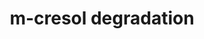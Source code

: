 ---
annotations:
- type: Pathway Ontology
  value: classic metabolic pathway
authors:
- J.Heckman
- MaintBot
- Egonw
- Jmelius
description: ''
last-edited: 2016-09-25
organisms:
- Saccharomyces cerevisiae
redirect_from:
- /index.php/Pathway:WP172
- /instance/WP172
schema-jsonld:
- '@context': https://schema.org/
  '@id': https://wikipathways.github.io/pathways/WP172.html
  '@type': Dataset
  creator:
    '@type': Organization
    name: WikiPathways
  description: ''
  keywords:
  - 3-hydroxybenzyl alcohol
  - AAD6
  - AAD10
  - AAD3
  - 3-Cresol
  - NADPH
  - AAD14
  - NADH
  - AAD15
  - AAD4
  license: CC0
  name: m-cresol degradation
seo: CreativeWork
title: m-cresol degradation
wpid: WP172
---